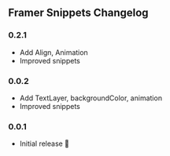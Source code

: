 ## Framer Snippets Changelog

### 0.2.1
- Add Align, Animation
- Improved snippets

### 0.0.2
- Add TextLayer, backgroundColor, animation
- Improved snippets

### 0.0.1
- Initial release 🎉